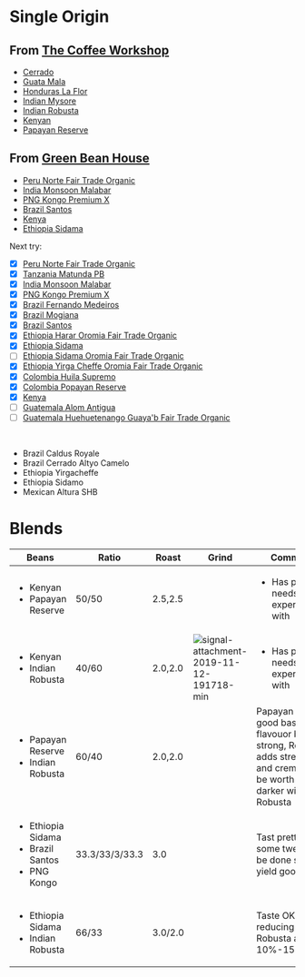 # Single Origin

## From [The Coffee Workshop](https://www.thecoffeeworkshop.co.nz/store/c6/Green_Coffee_Beans_%28500gm%2C_1kg%2C_5kg_%26_15kg%29.html)

* [Cerrado](Cerrado.md)
* [Guata Mala](GuataMala.md)
* [Honduras La Flor](HondurasLaFlor.md)
* [Indian Mysore](IndianMysore.md)
* [Indian Robusta](IndianRobusta.md)
* [Kenyan](Kenyan.md)
* [Papayan Reserve](PapayanReserve.md)

## From [Green Bean House](https://www.greenbeanhouse.co.nz/green-coffee-beans.html)

* [Peru Norte Fair Trade Organic](PeruNorteFairTradeOrganic.md)
* [India Monsoon Malabar](IndiaMonsoonMalabar.md)
* [PNG Kongo Premium X](PNGKongoPremiumX.md)
* [Brazil Santos](BrazilSantos.md)
* [Kenya](Kenya.md)
* [Ethiopia Sidama](EthiopiaSidama.md)

Next try:

* [x] [Peru Norte Fair Trade Organic](https://www.greenbeanhouse.co.nz/product/PeruNorteFTO)
* [x] [Tanzania Matunda PB](https://www.greenbeanhouse.co.nz/product/2043904)
* [x] [India Monsoon Malabar](https://www.greenbeanhouse.co.nz/product/2048014)
* [x] [PNG Kongo Premium X](https://www.greenbeanhouse.co.nz/product/2078789)
* [x] [Brazil Fernando Medeiros](https://www.greenbeanhouse.co.nz/product/2079678)
* [x] [Brazil Mogiana](https://www.greenbeanhouse.co.nz/product/2043866)
* [x] [Brazil Santos](https://www.greenbeanhouse.co.nz/product/2043868)
* [x] [Ethiopia Harar Oromia Fair Trade Organic](https://www.greenbeanhouse.co.nz/product/EthiopiaHararOromiaFTO)
* [x] [Ethiopia Sidama](https://www.greenbeanhouse.co.nz/product/2084244)
* [ ] [Ethiopia Sidama Oromia Fair Trade Organic](https://www.greenbeanhouse.co.nz/product/EthiopiaSidamoOromiaFTO)
* [x] [Ethiopia Yirga Cheffe Oromia Fair Trade Organic](https://www.greenbeanhouse.co.nz/product/EthiopiaYirgaCheffeOromiaFTO)
* [x] [Colombia Huila Supremo](https://www.greenbeanhouse.co.nz/product/2079681)
* [x] [Colombia Popayan Reserve](https://www.greenbeanhouse.co.nz/product/2085558)
* [x] [Kenya](https://www.greenbeanhouse.co.nz/product/KenyaWashedSpecialty)
* [ ] [Guatemala Alom Antigua](https://www.greenbeanhouse.co.nz/product/GuatemalaCertifiedAntiguaSpecialty)
* [ ] [Guatemala Huehuetenango Guaya'b Fair Trade Organic](https://www.greenbeanhouse.co.nz/product/GuatemalaHuehuetenangoGuayabFTO)

<br>

* Brazil Caldus Royale
* Brazil Cerrado Altyo Camelo
* Ethiopia Yirgacheffe
* Ethiopia Sidamo
* Mexican Altura SHB



# Blends

| Beans                   | Ratio | Roast   | Grind | Comments |
|-------------------------|-------|---------|-------|----
| <ul><li>Kenyan</li><li>Papayan Reserve</li></ul> | 50/50 | 2.5,2.5 | | <ul><li>Has potential, needs experimenting with</li><ul>
 | <ul><li>Kenyan</li><li>Indian Robusta</li><ul> | 40/60 | 2.0,2.0 | ![signal-attachment-2019-11-12-191718-min](https://user-images.githubusercontent.com/2862029/68647862-c8722580-0583-11ea-993c-09ed10db39e5.jpeg) | <ul><li>Has potential, needs experimenting with</li><ul>
 | <ul><li>Papayan Reserve</li><li>Indian Robusta</li></ul> | 60/40 | 2.0,2.0 | | Papayan makes a good base full of flavouor but not strong, Robusta adds strength and crema. Could be worth going darker with the Robusta
 | <ul><li>Ethiopia Sidama</li><li>Brazil Santos</li><li>PNG Kongo</li></ol> | 33.3/33/3/33.3 | 3.0 |  | Tast pretty good, some tweaking to be done should yield good results
 | <ul><li>Ethiopia Sidama</li><li>Indian Robusta</li></ul> | 66/33 | 3.0/2.0 |  | Taste OK. Try reducing the Robusta another 10%-15%

